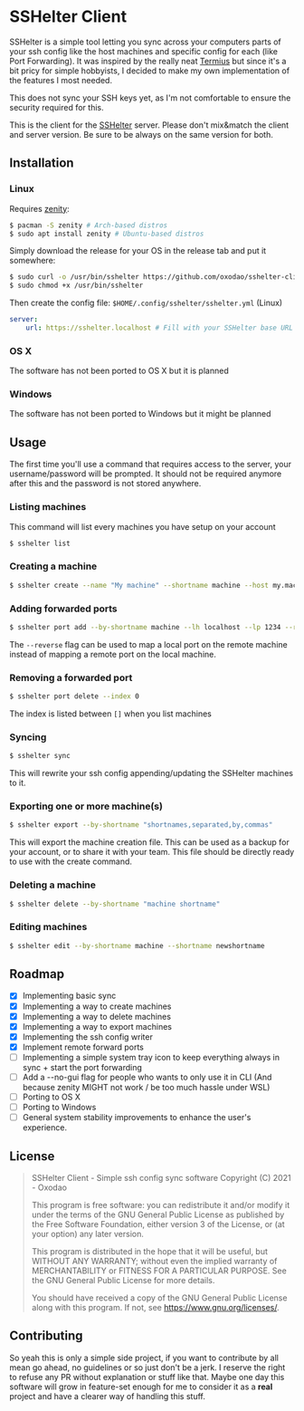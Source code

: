 # SSHelter Client


SSHelter is a simple tool letting you sync across your computers parts of your ssh config like the host machines and specific config for each (like Port Forwarding). It was inspired by the really neat [Termius](https://termius.com/) but since it's a bit pricy for simple hobbyists, I decided to make my own implementation of the features I most needed.

This does not sync your SSH keys yet, as I'm not comfortable to ensure the security required for this.

This is the client for the [SSHelter](https://github.com/oxodao/sshelter) server. Please don't mix&match the client and server version. Be sure to be always on the same version for both.

## Installation

### Linux
Requires [zenity](https://help.gnome.org/users/zenity/index.html.fr):
```sh
$ pacman -S zenity # Arch-based distros
$ sudo apt install zenity # Ubuntu-based distros
```

Simply download the release for your OS in the release tab and put it somewhere:

```sh
$ sudo curl -o /usr/bin/sshelter https://github.com/oxodao/sshelter-client/releases/download/v0.1/sshelter-0.1-linux-x86_64
$ sudo chmod +x /usr/bin/sshelter
```

Then create the config file:
`$HOME/.config/sshelter/sshelter.yml` (Linux)
```yaml
server:
    url: https://sshelter.localhost # Fill with your SSHelter base URL
```

### OS X 
The software has not been ported to OS X but it is planned

### Windows
The software has not been ported to Windows but it might be planned

## Usage

The first time you'll use a command that requires access to the server, your username/password will be prompted. It should not be required anymore after this and the password is not stored anywhere.

### Listing machines
This command will list every machines you have setup on your account
```sh
$ sshelter list
```

### Creating a machine
```sh
$ sshelter create --name "My machine" --shortname machine --host my.machine.tld
```
### Adding forwarded ports
```sh
$ sshelter port add --by-shortname machine --lh localhost --lp 1234 --rh localhost --rp 1234
```

The `--reverse` flag can be used to map a local port on the remote machine instead of mapping a remote port on the local machine.

### Removing a forwarded port
```sh
$ sshelter port delete --index 0
```

The index is listed between `[]` when you list machines

### Syncing
```sh
$ sshelter sync
```
This will rewrite your ssh config appending/updating the SSHelter machines to it.


### Exporting one or more machine(s)
```sh
$ sshelter export --by-shortname "shortnames,separated,by,commas"
```
This will export the machine creation file. This can be used as a backup for your account, or to share it with your team. This file should be directly ready to use with the create command.

### Deleting a machine
```sh
$ sshelter delete --by-shortname "machine shortname"
```
### Editing machines
```sh
$ sshelter edit --by-shortname machine --shortname newshortname
```

## Roadmap
- [x] Implementing basic sync
- [x] Implementing a way to create machines
- [x] Implementing a way to delete machines
- [x] Implementing a way to export machines
- [x] Implementing the ssh config writer
- [x] Implement remote forward ports
- [ ] Implementing a simple system tray icon to keep everything always in sync + start the port forwarding
- [ ] Add a --no-gui flag for people who wants to only use it in CLI (And because zenity MIGHT not work / be too much hassle under WSL)
- [ ] Porting to OS X
- [ ] Porting to Windows
- [ ] General system stability improvements to enhance the user's experience.

## License
> SSHelter Client - Simple ssh config sync software
> Copyright (C) 2021 - Oxodao
> 
> This program is free software: you can redistribute it and/or modify
> it under the terms of the GNU General Public License as published by
> the Free Software Foundation, either version 3 of the License, or
> (at your option) any later version.
> 
> This program is distributed in the hope that it will be useful,
> but WITHOUT ANY WARRANTY; without even the implied warranty of
> MERCHANTABILITY or FITNESS FOR A PARTICULAR PURPOSE.  See the
> GNU General Public License for more details.
> 
> You should have received a copy of the GNU General Public License
> along with this program.  If not, see <https://www.gnu.org/licenses/>.

## Contributing

So yeah this is only a simple side project, if you want to contribute by all mean go ahead, no guidelines or so just don't be a jerk. I reserve the right to refuse any PR without explanation or stuff like that. Maybe one day this software will grow in feature-set enough for me to consider it as a **real** project and have a clearer way of handling this stuff.
